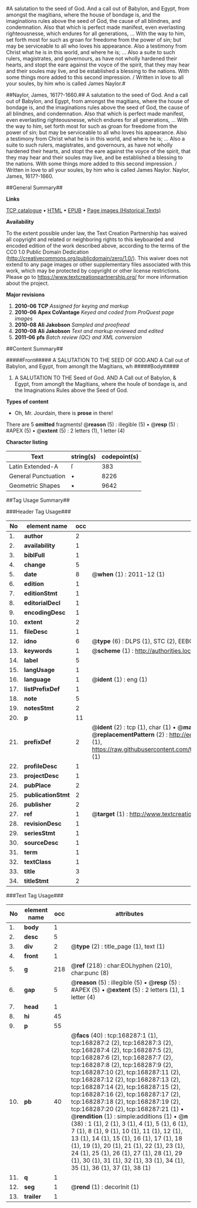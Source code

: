 #A salutation to the seed of God. And a call out of Babylon, and Egypt, from amongst the magitians, where the house of bondage is, and the imaginations rules above the seed of God, the cause of all blindnes, and condemnation. Also that which is perfect made manifest, even everlasting righteousnesse, which endures for all generations, ... With the way to him, set forth most for such as groan for freedome from the power of sin; but may be serviceable to all who loves his appearance. Also a testimony from Christ what he is in this world, and where he is; ... Also a suite to such rulers, magistrates, and governours, as have not wholly hardened their hearts, and stopt the eare against the voyce of the spirit, that they may hear and their soules may live, and be established a blessing to the nations. With some things more added to this second impression. / Written in love to all your soules, by him who is called James Naylor.#

##Naylor, James, 1617?-1660.##
A salutation to the seed of God. And a call out of Babylon, and Egypt, from amongst the magitians, where the house of bondage is, and the imaginations rules above the seed of God, the cause of all blindnes, and condemnation. Also that which is perfect made manifest, even everlasting righteousnesse, which endures for all generations, ... With the way to him, set forth most for such as groan for freedome from the power of sin; but may be serviceable to all who loves his appearance. Also a testimony from Christ what he is in this world, and where he is; ... Also a suite to such rulers, magistrates, and governours, as have not wholly hardened their hearts, and stopt the eare against the voyce of the spirit, that they may hear and their soules may live, and be established a blessing to the nations. With some things more added to this second impression. / Written in love to all your soules, by him who is called James Naylor.
Naylor, James, 1617?-1660.

##General Summary##

**Links**

[TCP catalogue](http://www.ota.ox.ac.uk/tcp/)  • 
[HTML](http://tei.it.ox.ac.uk/tcp/Texts-HTML/free/A89/A89849.html)  • 
[EPUB](http://tei.it.ox.ac.uk/tcp/Texts-EPUB/free/A89/A89849.epub) • 
[Page images (Historical Texts)](https://historicaltexts.jisc.ac.uk/eebo-99866502e)

**Availability**

To the extent possible under law, the Text Creation Partnership has waived all copyright and related or neighboring rights to this keyboarded and encoded edition of the work described above, according to the terms of the CC0 1.0 Public Domain Dedication (http://creativecommons.org/publicdomain/zero/1.0/). This waiver does not extend to any page images or other supplementary files associated with this work, which may be protected by copyright or other license restrictions. Please go to https://www.textcreationpartnership.org/ for more information about the project.

**Major revisions**

1. __2010-06__ __TCP__ *Assigned for keying and markup*
1. __2010-06__ __Apex CoVantage__ *Keyed and coded from ProQuest page images*
1. __2010-08__ __Ali Jakobson__ *Sampled and proofread*
1. __2010-08__ __Ali Jakobson__ *Text and markup reviewed and edited*
1. __2011-06__ __pfs__ *Batch review (QC) and XML conversion*

##Content Summary##

#####Front#####
A SALUTATION TO THE SEED OF GOD.AND A Call out of Babylon, and Egypt, from amongſt the Magitians, wh
#####Body#####

1. A SALUTATION TO THE Seed of God. AND A Call out of Babylon, & Egypt, from amongſt the Magitians, where the houſe of bondage is, and the Imaginations Rules above the Seed of God.

**Types of content**

  * Oh, Mr. Jourdain, there is **prose** in there!

There are 5 **omitted** fragments! 
 @__reason__ (5) : illegible (5)  •  @__resp__ (5) : #APEX (5)  •  @__extent__ (5) : 2 letters (1), 1 letter (4)

**Character listing**


|Text|string(s)|codepoint(s)|
|---|---|---|
|Latin Extended-A|ſ|383|
|General Punctuation|•|8226|
|Geometric Shapes|▪|9642|

##Tag Usage Summary##

###Header Tag Usage###

|No|element name|occ|attributes|
|---|---|---|---|
|1.|__author__|2||
|2.|__availability__|1||
|3.|__biblFull__|1||
|4.|__change__|5||
|5.|__date__|8| @__when__ (1) : 2011-12 (1)|
|6.|__edition__|1||
|7.|__editionStmt__|1||
|8.|__editorialDecl__|1||
|9.|__encodingDesc__|1||
|10.|__extent__|2||
|11.|__fileDesc__|1||
|12.|__idno__|6| @__type__ (6) : DLPS (1), STC (2), EEBO-CITATION (1), PROQUEST (1), VID (1)|
|13.|__keywords__|1| @__scheme__ (1) : http://authorities.loc.gov/ (1)|
|14.|__label__|5||
|15.|__langUsage__|1||
|16.|__language__|1| @__ident__ (1) : eng (1)|
|17.|__listPrefixDef__|1||
|18.|__note__|5||
|19.|__notesStmt__|2||
|20.|__p__|11||
|21.|__prefixDef__|2| @__ident__ (2) : tcp (1), char (1)  •  @__matchPattern__ (2) : ([0-9\-]+):([0-9IVX]+) (1), (.+) (1)  •  @__replacementPattern__ (2) : http://eebo.chadwyck.com/downloadtiff?vid=$1&page=$2 (1), https://raw.githubusercontent.com/textcreationpartnership/Texts/master/tcpchars.xml#$1 (1)|
|22.|__profileDesc__|1||
|23.|__projectDesc__|1||
|24.|__pubPlace__|2||
|25.|__publicationStmt__|2||
|26.|__publisher__|2||
|27.|__ref__|1| @__target__ (1) : http://www.textcreationpartnership.org/docs/. (1)|
|28.|__revisionDesc__|1||
|29.|__seriesStmt__|1||
|30.|__sourceDesc__|1||
|31.|__term__|1||
|32.|__textClass__|1||
|33.|__title__|3||
|34.|__titleStmt__|2||


###Text Tag Usage###

|No|element name|occ|attributes|
|---|---|---|---|
|1.|__body__|1||
|2.|__desc__|5||
|3.|__div__|2| @__type__ (2) : title_page (1), text (1)|
|4.|__front__|1||
|5.|__g__|218| @__ref__ (218) : char:EOLhyphen (210), char:punc (8)|
|6.|__gap__|5| @__reason__ (5) : illegible (5)  •  @__resp__ (5) : #APEX (5)  •  @__extent__ (5) : 2 letters (1), 1 letter (4)|
|7.|__head__|1||
|8.|__hi__|45||
|9.|__p__|55||
|10.|__pb__|40| @__facs__ (40) : tcp:168287:1 (1), tcp:168287:2 (2), tcp:168287:3 (2), tcp:168287:4 (2), tcp:168287:5 (2), tcp:168287:6 (2), tcp:168287:7 (2), tcp:168287:8 (2), tcp:168287:9 (2), tcp:168287:10 (2), tcp:168287:11 (2), tcp:168287:12 (2), tcp:168287:13 (2), tcp:168287:14 (2), tcp:168287:15 (2), tcp:168287:16 (2), tcp:168287:17 (2), tcp:168287:18 (2), tcp:168287:19 (2), tcp:168287:20 (2), tcp:168287:21 (1)  •  @__rendition__ (1) : simple:additions (1)  •  @__n__ (38) : 1 (1), 2 (1), 3 (1), 4 (1), 5 (1), 6 (1), 7 (1), 8 (1), 9 (1), 10 (1), 11 (1), 12 (1), 13 (1), 14 (1), 15 (1), 16 (1), 17 (1), 18 (1), 19 (1), 20 (1), 21 (1), 22 (1), 23 (1), 24 (1), 25 (1), 26 (1), 27 (1), 28 (1), 29 (1), 30 (1), 31 (1), 32 (1), 33 (1), 34 (1), 35 (1), 36 (1), 37 (1), 38 (1)|
|11.|__q__|1||
|12.|__seg__|1| @__rend__ (1) : decorInit (1)|
|13.|__trailer__|1||
